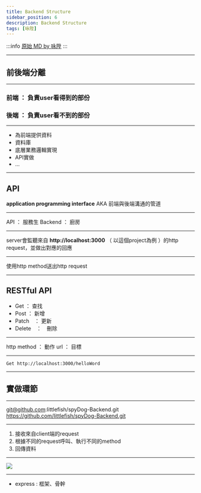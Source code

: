 ```yaml
---
title: Backend Structure
sidebar_position: 6
description: Backend Structure
tags: [咏陞]
---
```


:::info
[原始 MD by 咏陞](https://hackmd.io/@lxIxxk-uRO28KO5slEfMgQ/H1JaemLH9)
:::

----

## 前後端分離

----

### 前端 ： 負責user看得到的部份
### 後端 ： 負責user看不到的部份

----

- 為前端提供資料
- 資料庫
- 底層業務邏輯實現
- API實做
- ...

---

## API

**application programming interface** 
AKA 前端與後端溝通的管道

----

API ： 服務生
Backend ： 廚房

----

server會監聽來自 **http://localhost:3000** （ 以這個project為例 ）的http request，並做出對應的回應

----

使用http method送出http request

----

## RESTful API

- Get ： 查找
- Post ： 新增
- Patch　： 更新
- Delete　：　刪除

----

http method ： 動作
url ： 目標

----

```
Get http://localhost:3000/helloWord
```

---

## 實做環節

----

git@github.com:Iittlefish/spyDog-Backend.git
https://github.com/Iittlefish/spyDog-Backend.git

----

1. 接收來自client端的request
2. 根據不同的request呼叫、執行不同的method
3. 回傳資料

----

![](https://i.imgur.com/cf1yaCm.png)

----

- express : 框架、骨幹
